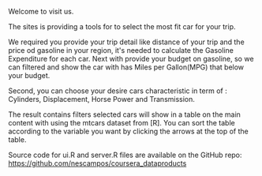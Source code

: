Welcome to visit us.

The sites is providing a tools for to select the most fit car for your trip.

We required you provide your trip detail like distance of your trip and the price od gasoline in your region, it's needed to calculate the Gasoline Expenditure for each car. Next with provide your budget on gasoline, so we can filtered and show the car with has Miles per Gallon(MPG) that below your budget.

Second, you can choose your desire cars characteristic in term of : Cylinders, Displacement, Horse Power and Transmission. 

The result contains filters selected cars will show in a table on the main content with using the mtcars dataset from [R].
You can sort the table according to the variable you want by clicking the arrows at the top of the table.

Source code for ui.R and server.R files are available on the GitHub repo: https://github.com/nescampos/coursera_dataproducts

